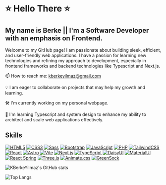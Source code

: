 # ⭐ Hello There ⭐

## My name is Berke || I'm a Software Developer with an emphasis on Frontend.

Welcome to my GitHub page! I am passionate about building sleek, efficient, and user-friendly web applications. I have a passion for learning new technologies and refining my approach to development, especially in frontend frameworks and backend technologies like Typescript and Next.js.

📫 How to reach me: [kberkeyilmaz@gmail.com](mailto:kberkeyilmaz@gmail.com)

💡 I am eager to collaborate on projects that may help my growth and learning.

🛠️ I'm currently working on my personal webpage.

🌱 I'm learning Typescript and system design to enhance my ability to architect and scale web applications effectively.

## Skills
[![HTML5](https://img.shields.io/badge/HTML5-E34F26?style=for-the-badge&logo=html5&logoColor=white)](https://html.spec.whatwg.org/)
[![CSS3](https://img.shields.io/badge/CSS3-1572B6?style=for-the-badge&logo=css3&logoColor=white)](https://www.w3.org/Style/CSS/)
[![Sass](https://img.shields.io/badge/Sass-CC6699?style=for-the-badge&logo=sass&logoColor=white)](https://sass-lang.com)
[![Bootstrap](https://img.shields.io/badge/Bootstrap-7952B3?style=for-the-badge&logo=bootstrap&logoColor=white)](https://getbootstrap.com)
[![JavaScript](https://img.shields.io/badge/JavaScript-F7DF1E?style=for-the-badge&logo=javascript&logoColor=black)](https://developer.mozilla.org/en-US/docs/Web/JavaScript)
[![PHP](https://img.shields.io/badge/PHP-777BB4?style=for-the-badge&logo=php&logoColor=white)](https://www.php.net/)
[![TailwindCSS](https://img.shields.io/badge/Tailwind_CSS-06B6D4?style=for-the-badge&logo=tailwind-css&logoColor=white)](https://tailwindcss.com/)
[![React](https://img.shields.io/badge/React-61DAFB?style=for-the-badge&logo=react&logoColor=black)](https://reactjs.org)
[![Astro](https://img.shields.io/badge/Astro-FF5C00?style=for-the-badge&logo=astro&logoColor=white)](https://astro.build/)
[![Vite](https://img.shields.io/badge/Vite-B73BFE?style=for-the-badge&logo=vite&logoColor=FFD62E)](https://vitejs.dev/)
[![Next.js](https://img.shields.io/badge/Next.js-000000?style=for-the-badge&logo=next.js&logoColor=white)](https://nextjs.org/)
[![TypeScript](https://img.shields.io/badge/TypeScript-3178C6?style=for-the-badge&logo=typescript&logoColor=white)](https://www.typescriptlang.org)
[![DaisyUI](https://img.shields.io/badge/DaisyUI-FF69B4?style=for-the-badge&logo=daisyui&logoColor=white)](https://daisyui.com/)
[![MaterialUI](https://img.shields.io/badge/Material_UI-0081CB?style=for-the-badge&logo=material-ui&logoColor=white)](https://mui.com/)
[![React Spring](https://img.shields.io/badge/React_Spring-FF6D00?style=for-the-badge&logo=react-spring&logoColor=white)](https://www.react-spring.io/)
[![Three.js](https://img.shields.io/badge/Three.js-black?style=for-the-badge&logo=three.js&logoColor=white)](https://threejs.org/)
[![Animate.css](https://img.shields.io/badge/Animate.css-FF9C00?style=for-the-badge&logo=animate.css&logoColor=white)](https://animate.style/)
[![GreenSock](https://img.shields.io/badge/GreenSock-88CE02?style=for-the-badge&logo=greensock&logoColor=white)](https://greensock.com/)


![KBerkeYilmaz's GitHub stats](https://github-readme-stats.vercel.app/api?username=KBerkeYilmaz&show_icons=true)


![Top Langs](https://github-readme-stats.vercel.app/api/top-langs/?username=KBerkeYilmaz&layout=compact)

<!--
**KBerkeYilmaz/KBerkeYilmaz** is a ✨ _special_ ✨ repository because its `README.md` (this file) appears on your GitHub profile.

Here are some ideas to get you started:

- 🔭 I’m currently working on ...
- 🌱 I’m currently learning ...
- 👯 I’m looking to collaborate on ...
- 🤔 I’m looking for help with ...
- 💬 Ask me about ...
- 📫 How to reach me: ...
- 😄 Pronouns: ...
- ⚡ Fun fact: ...
-->
